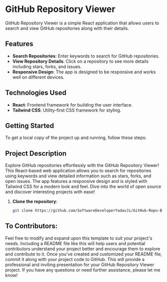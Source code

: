 # GitHub Repository Viewer

GitHub Repository Viewer is a simple React application that allows users to search and view GitHub repositories along with their details.

<!-- ![GitHub Repository Viewer Demo](https://cdn.pixabay.com/photo/2022/01/30/13/33/github-6980894_1280.png) -->

## Features

- **Search Repositories**: Enter keywords to search for GitHub repositories.
- **View Repository Details**: Click on a repository to see more details including stars, forks, and issues.
- **Responsive Design**: The app is designed to be responsive and works well on different devices.

## Technologies Used

- **React**: Frontend framework for building the user interface.
- **Tailwind CSS**: Utility-first CSS framework for styling.

## Getting Started

To get a local copy of the project up and running, follow these steps:

## Project Description
Explore GitHub repositories effortlessly with the GitHub Repository Viewer! This React-based web application allows you to search for repositories using keywords and view detailed information such as stars, forks, and open issues. The app features a responsive design and is styled with Tailwind CSS for a modern look and feel. Dive into the world of open source and discover interesting projects with ease!



1. **Clone the repository**:

   ```bash
   git clone https://github.com/SoftwareDeveloperYadavJi/GitHub-Repo-Browser.git
## To Contributors:

Feel free to modify and expand upon this template to suit your project's needs. Including a README file like this will help users and potential contributors understand your project better and encourage them to explore and contribute to it. Once you've created and customized your README file, commit it along with your project code to GitHub. This will provide a professional and inviting presentation for your GitHub Repository Viewer project. If you have any questions or need further assistance, please let me know!




